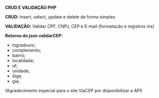 <b>CRUD E VALIDAÇÃO PHP</b>

<b>CRUD: </b>Insert, select, update e delete de forma simples

<b>VALIDAÇÃO: </b>Validar CPF, CNPJ, CEP e E-mail (formatação e registros mx)

<b>Retorno do json validarCEP: </b>

- logradouro;
- complemento;
- bairro;
- localidade;
- uf;
- unidade; 
- ibge;
- gia;

(Agradecimento especial para o site ViaCEP por disponibilizar a API)